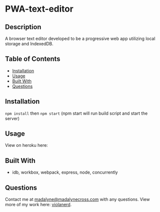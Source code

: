 # PWA-text-editor

## Description 
A browser text editor developed to be a progressive web app utilizing local storage and IndexedDB.

## Table of Contents
* [Installation](#installation)
* [Usage](#usage)
* [Built With](#built-with)
* [Questions](#questions)
  
## Installation
```npm install``` then ```npm start``` (npm start will run build script and start the server)

## Usage
View on heroku here: 

## Built With
* idb, workbox, webpack, express, node, concurrently

## Questions

Contact me at madalyne@madalynecross.com with any questions. View more of my work here: [violanerd](https://github.com/violanerd).
